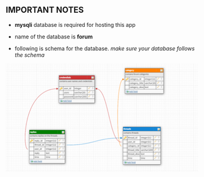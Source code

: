 ## IMPORTANT NOTES

* **mysqli** database is required for hosting this app

* name of the database is __forum__

* following is schema for the database. *make sure your database follows the schema*

![database schema](./other/fourm_db_schema.png)